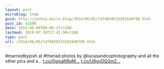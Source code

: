 ```yaml
---
layout: post
microblog: true
guid: http://joshua.micro.blog/2014/06/05/t474658531581640706.html
post_id: 41409
date: 2014-06-06T08:06:27+1100
lastmod: 2019-07-30T17:41:50+1100
type: post
url: /2014/06/05/t474658531581640706.html
---
```

#marriedbyjosh at #theriad photos by @lucasandcophotography and all the other pics and a... [t.co/0gjsaN9qM...](http://t.co/0gjsaN9qMO) [t.co/U6gvDQ3m2...](http://t.co/U6gvDQ3m2R)
